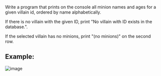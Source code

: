 Write a program that prints on the console all minion names and ages for a given villain id, ordered by name alphabetically.

If there is no villain with the given ID, print "No villain with ID <VillainId> exists in the database.".

If the selected villain has no minions, print "(no minions)" on the second row.

## Example: 

![image](https://github.com/nsinorov/SoftUniMainPath/assets/45227327/f6845f56-64b4-4483-aaf5-68cba19ef805)
